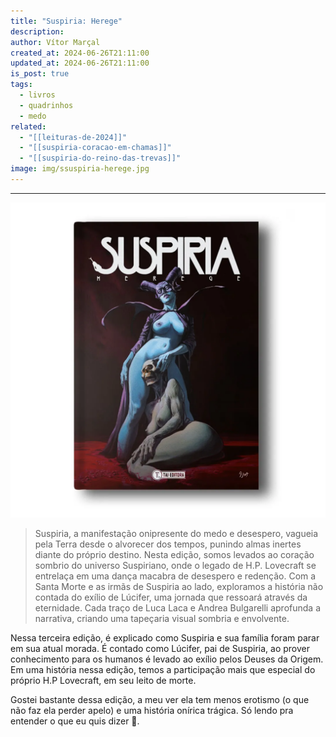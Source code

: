 ```yaml
---
title: "Suspiria: Herege"
description: 
author: Vítor Marçal
created_at: 2024-06-26T21:11:00
updated_at: 2024-06-26T21:11:00
is_post: true
tags:
  - livros
  - quadrinhos
  - medo
related:
  - "[[leituras-de-2024]]"
  - "[[suspiria-coracao-em-chamas]]"
  - "[[suspiria-do-reino-das-trevas]]"
image: img/ssuspiria-herege.jpg
---
```

----

![suspiria-do-reino-das-trevas](img/suspiria-herege.jpg)

> Suspiria, a manifestação onipresente do medo e desespero, vagueia pela Terra desde o alvorecer dos tempos, punindo almas inertes diante do próprio destino. Nesta edição, somos levados ao coração sombrio do universo Suspiriano, onde o legado de H.P. Lovecraft se entrelaça em uma dança macabra de desespero e redenção. Com a Santa Morte e as irmãs de Suspiria ao lado, exploramos a história não contada do exílio de Lúcifer, uma jornada que ressoará através da eternidade. Cada traço de Luca Laca e Andrea Bulgarelli aprofunda a narrativa, criando uma tapeçaria visual sombria e envolvente.

Nessa terceira edição, é explicado como Suspiria e sua família foram parar em sua atual morada. É contado como Lúcifer, pai de Suspiria, ao prover conhecimento para os humanos é levado ao exílio pelos Deuses da Origem. Em uma história nessa edição, temos a participação mais que especial do próprio H.P Lovecraft, em seu leito de morte. 

Gostei bastante dessa edição, a meu ver ela tem menos erotismo (o que não faz ela perder apelo) e uma história onírica trágica. Só lendo pra entender o que eu quis dizer 🙂. 